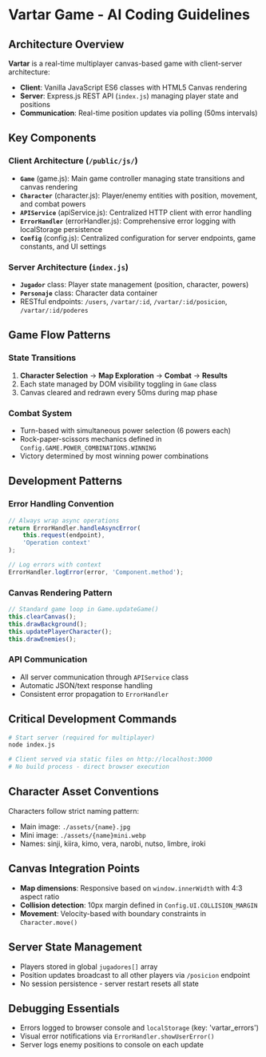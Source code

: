 # Vartar Game - AI Coding Guidelines

## Architecture Overview

**Vartar** is a real-time multiplayer canvas-based game with client-server architecture:
- **Client**: Vanilla JavaScript ES6 classes with HTML5 Canvas rendering
- **Server**: Express.js REST API (`index.js`) managing player state and positions
- **Communication**: Real-time position updates via polling (50ms intervals)

## Key Components

### Client Architecture (`/public/js/`)
- **`Game`** (game.js): Main game controller managing state transitions and canvas rendering
- **`Character`** (character.js): Player/enemy entities with position, movement, and combat powers
- **`APIService`** (apiService.js): Centralized HTTP client with error handling
- **`ErrorHandler`** (errorHandler.js): Comprehensive error logging with localStorage persistence
- **`Config`** (config.js): Centralized configuration for server endpoints, game constants, and UI settings

### Server Architecture (`index.js`)
- **`Jugador`** class: Player state management (position, character, powers)
- **`Personaje`** class: Character data container
- RESTful endpoints: `/users`, `/vartar/:id`, `/vartar/:id/posicion`, `/vartar/:id/poderes`

## Game Flow Patterns

### State Transitions
1. **Character Selection** → **Map Exploration** → **Combat** → **Results**
2. Each state managed by DOM visibility toggling in `Game` class
3. Canvas cleared and redrawn every 50ms during map phase

### Combat System
- Turn-based with simultaneous power selection (6 powers each)
- Rock-paper-scissors mechanics defined in `Config.GAME.POWER_COMBINATIONS.WINNING`
- Victory determined by most winning power combinations

## Development Patterns

### Error Handling Convention
```javascript
// Always wrap async operations
return ErrorHandler.handleAsyncError(
    this.request(endpoint),
    'Operation context'
);

// Log errors with context
ErrorHandler.logError(error, 'Component.method');
```

### Canvas Rendering Pattern
```javascript
// Standard game loop in Game.updateGame()
this.clearCanvas();
this.drawBackground();
this.updatePlayerCharacter();
this.drawEnemies();
```

### API Communication
- All server communication through `APIService` class
- Automatic JSON/text response handling
- Consistent error propagation to `ErrorHandler`

## Critical Development Commands

```bash
# Start server (required for multiplayer)
node index.js

# Client served via static files on http://localhost:3000
# No build process - direct browser execution
```

## Character Asset Conventions

Characters follow strict naming pattern:
- Main image: `./assets/{name}.jpg`
- Mini image: `./assets/{name}mini.webp`
- Names: sinji, kiira, kimo, vera, narobi, nutso, limbre, iroki

## Canvas Integration Points

- **Map dimensions**: Responsive based on `window.innerWidth` with 4:3 aspect ratio
- **Collision detection**: 10px margin defined in `Config.UI.COLLISION_MARGIN`
- **Movement**: Velocity-based with boundary constraints in `Character.move()`

## Server State Management

- Players stored in global `jugadores[]` array
- Position updates broadcast to all other players via `/posicion` endpoint
- No session persistence - server restart resets all state

## Debugging Essentials

- Errors logged to browser console and `localStorage` (key: 'vartar_errors')
- Visual error notifications via `ErrorHandler.showUserError()`
- Server logs enemy positions to console on each update
